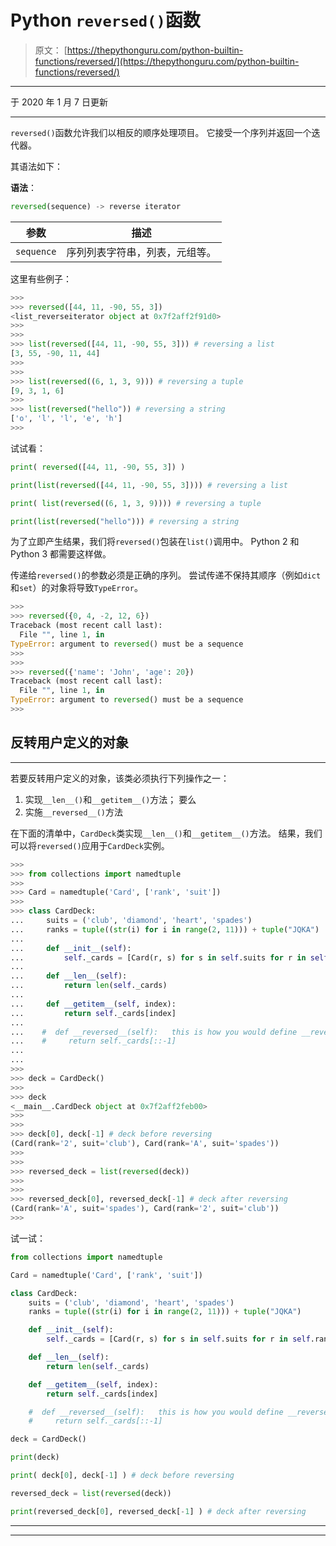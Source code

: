 # Python `reversed()`函数

> 原文： [https://thepythonguru.com/python-builtin-functions/reversed/](https://thepythonguru.com/python-builtin-functions/reversed/)

* * *

于 2020 年 1 月 7 日更新

* * *

`reversed()`函数允许我们以相反的顺序处理项目。 它接受一个序列并返回一个迭代器。

其语法如下：

**语法**：

```py
reversed(sequence) -> reverse iterator

```

| 参数 | 描述 |
| --- | --- |
| `sequence` | 序列列表字符串，列表，元组等。 |

这里有些例子：

```py
>>>
>>> reversed([44, 11, -90, 55, 3])
<list_reverseiterator object at 0x7f2aff2f91d0>
>>>
>>>
>>> list(reversed([44, 11, -90, 55, 3])) # reversing a list
[3, 55, -90, 11, 44]
>>>
>>>
>>> list(reversed((6, 1, 3, 9))) # reversing a tuple
[9, 3, 1, 6]
>>>
>>> list(reversed("hello")) # reversing a string
['o', 'l', 'l', 'e', 'h']
>>>

```

试试看：

```py
print( reversed([44, 11, -90, 55, 3]) )

print(list(reversed([44, 11, -90, 55, 3]))) # reversing a list

print( list(reversed((6, 1, 3, 9)))) # reversing a tuple

print(list(reversed("hello"))) # reversing a string 
```

为了立即产生结果，我们将`reversed()`包装在`list()`调用中。 Python 2 和 Python 3 都需要这样做。

传递给`reversed()`的参数必须是正确的序列。 尝试传递不保持其顺序（例如`dict`和`set`）的对象将导致`TypeError`。

```py
>>>
>>> reversed({0, 4, -2, 12, 6})
Traceback (most recent call last):
  File "", line 1, in
TypeError: argument to reversed() must be a sequence
>>>
>>>
>>> reversed({'name': 'John', 'age': 20})
Traceback (most recent call last):
  File "", line 1, in
TypeError: argument to reversed() must be a sequence
>>>

```

## 反转用户定义的对象

* * *

若要反转用户定义的对象，该类必须执行下列操作之一：

1.  实现`__len__()`和`__getitem__()`方法； 要么
2.  实施`__reversed__()`方法

在下面的清单中，`CardDeck`类实现`__len__()`和`__getitem__()`方法。 结果，我们可以将`reversed()`应用于`CardDeck`实例。

```py
>>>
>>> from collections import namedtuple
>>>
>>> Card = namedtuple('Card', ['rank', 'suit'])
>>>
>>> class CardDeck:
...     suits = ('club', 'diamond', 'heart', 'spades')
...     ranks = tuple((str(i) for i in range(2, 11))) + tuple("JQKA")
...
...     def __init__(self):
...         self._cards = [Card(r, s) for s in self.suits for r in self.ranks ]
...
...     def __len__(self):
...         return len(self._cards)
...
...     def __getitem__(self, index):
...         return self._cards[index]
...
...    #  def __reversed__(self):   this is how you would define __reversed__() method
...    #     return self._cards[::-1]
...
...
>>>
>>> deck = CardDeck()
>>>
>>> deck
<__main__.CardDeck object at 0x7f2aff2feb00>
>>>
>>>
>>> deck[0], deck[-1] # deck before reversing
(Card(rank='2', suit='club'), Card(rank='A', suit='spades'))
>>>
>>>
>>> reversed_deck = list(reversed(deck))
>>>
>>>
>>> reversed_deck[0], reversed_deck[-1] # deck after reversing
(Card(rank='A', suit='spades'), Card(rank='2', suit='club'))
>>>

```

试一试：

```py
from collections import namedtuple

Card = namedtuple('Card', ['rank', 'suit'])

class CardDeck:
    suits = ('club', 'diamond', 'heart', 'spades')
    ranks = tuple((str(i) for i in range(2, 11))) + tuple("JQKA")

    def __init__(self):
        self._cards = [Card(r, s) for s in self.suits for r in self.ranks ]

    def __len__(self):
        return len(self._cards)

    def __getitem__(self, index):
        return self._cards[index]

    #  def __reversed__(self):   this is how you would define __reversed__() method
    #     return self._cards[::-1]

deck = CardDeck()

print(deck)

print( deck[0], deck[-1] ) # deck before reversing

reversed_deck = list(reversed(deck))

print(reversed_deck[0], reversed_deck[-1] ) # deck after reversing 
```

* * *

* * *
